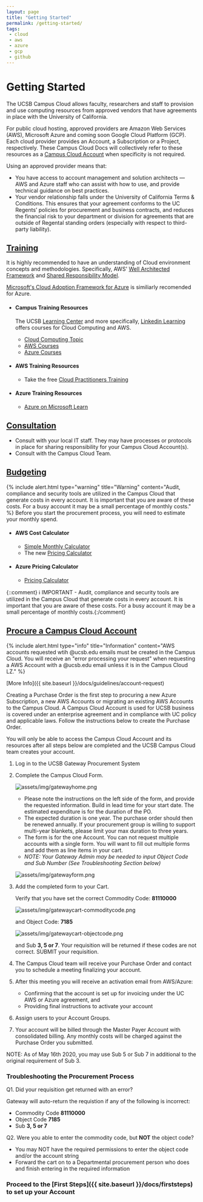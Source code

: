 ```yaml
---
layout: page
title: "Getting Started"
permalink: /getting-started/
tags:
 - cloud
 - aws
 - azure
 - gcp
 - github
---
```


# Getting Started

The UCSB Campus Cloud allows faculty, researchers and staff to provision and use computing resources from approved vendors that have agreements in place with the University of California.

For public cloud hosting, approved providers are Amazon Web Services (AWS), Microsoft Azure and coming soon Google Cloud Platform (GCP). Each cloud provider provides an Account, a Subscription or a Project, respectively.  These Campus Cloud Docs will collectively refer to these resources as a [Campus Cloud Account](/campus-cloud-docs/glossary/#campuscloudaccount) when specificity is not required. 

Using an approved provider means that:

*   You have access to account management and solution architects — AWS and Azure staff who can assist with how to use, and provide technical guidance on best practices.
*   Your vendor relationship falls under the University of California Terms & Conditions. This ensures that your agreement conforms to the UC Regents’ policies for procurement and business contracts, and reduces the financial risk to your department or division for agreements that are outside of Regental standing orders (especially with respect to third-party liability).

## [Training](#training)

It is highly recommended to have an understanding of Cloud environment concepts and methodologies. Specifically, AWS' [Well Architected Framework](https://aws.amazon.com/architecture/well-architected/) and [Shared Responsibility Model](https://aws.amazon.com/compliance/shared-responsibility-model/).

[Microsoft's Cloud Adoption Framework for Azure](https://azure.microsoft.com/en-us/cloud-adoption-framework/#:~:text=The%20Cloud%20Adoption%20Framework%20provides,the%20framework%20is%20updated%20regularly.) is similiarly recomended for Azure.



* #### Campus Training Resources
	The UCSB [Learning Center](https://www.learningcenter.ucsb.edu/) and more specifically, [Linkedin Learning](https://www.learningcenter.ucsb.edu/content/linkedin-learning) offers courses for Cloud Computing and AWS.
	* [Cloud Computing Topic](https://www.linkedin.com/learning/topics/cloud-computing-5)
	* [AWS Courses](https://www.linkedin.com/learning/search?keywords=aws)
	* [Azure Courses](https://www.linkedin.com/learning/search?keywords=azure)

* #### AWS Training Resources

	*   Take the free [Cloud Practitioners Training](https://www.aws.training/Details/Curriculum?id=27076)

* #### Azure Training Resources

	* [Azure on Microsoft Learn](https://docs.microsoft.com/en-us/learn/azure/)

## [Consultation](#consultation)

*  Consult with your local IT staff. They may have processes or protocols in place for sharing responsibility for your Campus Cloud Account(s).  
*  Consult with the Campus Cloud Team.

## [Budgeting](#budgeting)
{% include alert.html type="warning" title="Warning" content="Audit, compliance and security tools are utilized in the Campus Cloud that generate costs in every account. It is important that you are aware of these costs. For a busy account it may be a small percentage of monthly costs." %}
Before you start the procurement process, you will need to estimate your monthly spend.

*   #### AWS Cost Calculator
    *   [Simple Monthly Calculator](https://calculator.s3.amazonaws.com/index.html)
	  *   The new [Pricing Calculator](https://calculator.aws/#/)
*   #### Azure Pricing Calculator
	  * [Pricing Calculator](https://azure.microsoft.com/en-us/pricing/calculator/?&ef_id=Cj0KCQjwvr6EBhDOARIsAPpqUPHPjtVqbRjubykatJR6m_x7p-TMY9WOmVU-YjF-LqNc4-ambKzOU8AaAk02EALw_wcB:G:s&OCID=AID2100131_SEM_Cj0KCQjwvr6EBhDOARIsAPpqUPHPjtVqbRjubykatJR6m_x7p-TMY9WOmVU-YjF-LqNc4-ambKzOU8AaAk02EALw_wcB:G:s&gclid=Cj0KCQjwvr6EBhDOARIsAPpqUPHPjtVqbRjubykatJR6m_x7p-TMY9WOmVU-YjF-LqNc4-ambKzOU8AaAk02EALw_wcB)   	  

{::comment} ℹ️ IMPORTANT - Audit, compliance and security tools are utilized in the Campus Cloud that generate costs in every account. It is important that you are aware of these costs. For a busy account it may be a small percentage of monthly costs.{:/comment} 


## [Procure a Campus Cloud Account](#procure-a-campus-cloud-account)
{% include alert.html type="info" title="Information" content="AWS accounts requested wtih @ucsb.edu emails must be created in the Campus Cloud. You will receive an \"error processing your request\" when requesting a AWS Account with a @ucsb.edu email unless it is in the Campus Cloud LZ."  %}

[More Info]({{ site.baseurl }}/docs/guidelines/account-request)

Creating a Purchase Order is the first step to procuring a new Azure Subscription, a new AWS Accounts or migrating an existing AWS Accounts to the Campus Cloud.
A Campus Cloud Account is used for UCSB business is covered under an enterprise agreement and in compliance with UC policy and applicable laws. Follow the instructions below to create the Purchase Order.

You will only be able to access the Campus Cloud Account and its resources after all steps below are completed and the UCSB Campus Cloud team creates your account.

1.  Log in to the UCSB Gateway Procurement System
2.  Complete the Campus Cloud Form.

	![assets/img/gatewayhome.png]({{site.url}}assets/img/gatewayhome.png)

    * Please note the instructions on the left side of the form, and provide the requested information. Build in lead time for your start date. The estimated expenditure is for the duration of the PO.
    * The expected duration is one year. The purchase order should then be renewed annually. If your procurement group is willing to support multi-year blankets, please limit your max duration to three years.
    * The form is for the one Account. You can not request multiple accounts with a single form. You will want to fill out multiple forms and add them as line items in your cart.
    * _NOTE: Your Gateway Admin may be needed to input Object Code and Sub Number (See Troubleshooting Section below)_

	![assets/img/gatewayform.png]({{site.url}}assets/img/gatewayform.png)

3.  Add the completed form to your Cart.
	
	Verify that you have set the correct Commodity Code: **81110000**
	
	![assets/img/gatewaycart-commoditycode.png]({{site.url}}assets/img/gatewaycart-commoditycode.png)
	
	and Object Code: **7185**
	
	![assets/img/gatewaycart-objectcode.png]({{site.url}}assets/img/gatewaycart-objectcode.png)	 
	
	and Sub **3, 5 or 7**. Your requisition will be returned if these codes are not correct. SUBMIT your requisition.

5.  The Campus Cloud team will receive your Purchase Order and contact you to schedule a meeting finalizing your account.
6.  After this meeting you will receive an activation email from AWS/Azure:
    *  Confirming that the account is set up for invoicing under the UC AWS or Azure agreement, and
    *  Providing final instructions to activate your account
7.  Assign users to your Account Groups.
8.  Your account will be billed through the Master Payer Account with consolidated billing. Any monthly costs will be charged against the Purchase Order you submitted.

NOTE: As of May 16th 2020, you may use Sub 5 or Sub 7 in additional to the original requirement of Sub 3. 

### Troubleshooting the Procurement Process

 Q1. Did your requisition get returned with an error? 
 
 Gateway will auto-return the requistion if any of the following is incorrect:
*   Commodity Code __81110000__
*   Object Code __7185__
*   Sub __3, 5 or 7__

Q2. Were you able to enter the commodity code, but **NOT** the object code?
*   You may NOT have the required permissions to enter the object code and/or the account string
*   Forward the cart on to a Departmental procurement person who does and finish entering in the required information

### Proceed to the [First Steps]({{ site.baseurl }}/docs/firststeps) to set up your Account
